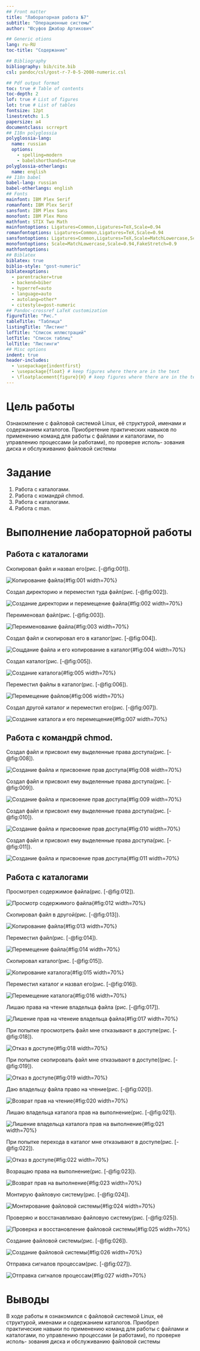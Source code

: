 ```yaml
---
## Front matter
title: "Лабораторная работа №7"
subtitle: "Операционные системы"
author: "Юсуфов Джабар Артикович"

## Generic otions
lang: ru-RU
toc-title: "Содержание"

## Bibliography
bibliography: bib/cite.bib
csl: pandoc/csl/gost-r-7-0-5-2008-numeric.csl

## Pdf output format
toc: true # Table of contents
toc-depth: 2
lof: true # List of figures
lot: true # List of tables
fontsize: 12pt
linestretch: 1.5
papersize: a4
documentclass: scrreprt
## I18n polyglossia
polyglossia-lang:
  name: russian
  options:
	- spelling=modern
	- babelshorthands=true
polyglossia-otherlangs:
  name: english
## I18n babel
babel-lang: russian
babel-otherlangs: english
## Fonts
mainfont: IBM Plex Serif
romanfont: IBM Plex Serif
sansfont: IBM Plex Sans
monofont: IBM Plex Mono
mathfont: STIX Two Math
mainfontoptions: Ligatures=Common,Ligatures=TeX,Scale=0.94
romanfontoptions: Ligatures=Common,Ligatures=TeX,Scale=0.94
sansfontoptions: Ligatures=Common,Ligatures=TeX,Scale=MatchLowercase,Scale=0.94
monofontoptions: Scale=MatchLowercase,Scale=0.94,FakeStretch=0.9
mathfontoptions:
## Biblatex
biblatex: true
biblio-style: "gost-numeric"
biblatexoptions:
  - parentracker=true
  - backend=biber
  - hyperref=auto
  - language=auto
  - autolang=other*
  - citestyle=gost-numeric
## Pandoc-crossref LaTeX customization
figureTitle: "Рис."
tableTitle: "Таблица"
listingTitle: "Листинг"
lofTitle: "Список иллюстраций"
lotTitle: "Список таблиц"
lolTitle: "Листинги"
## Misc options
indent: true
header-includes:
  - \usepackage{indentfirst}
  - \usepackage{float} # keep figures where there are in the text
  - \floatplacement{figure}{H} # keep figures where there are in the text
---
```


# Цель работы

Ознакомление с файловой системой Linux, её структурой, именами и содержанием
каталогов. Приобретение практических навыков по применению команд для работы
с файлами и каталогами, по управлению процессами (и работами), по проверке исполь-
зования диска и обслуживанию файловой системы

# Задание

1. Работа с каталогами.
2. Работа с командрй chmod.
3. Работа с каталогами.
4. Работа с man.



# Выполнение лабораторной работы

## Работа с каталогами

Скопировал файл и назвал его(рис. [-@fig:001]).

![Копирование файла](image/1.png){#fig:001 width=70%}

Создал директорию и переместил туда файл(рис. [-@fig:002]).

![Создание директории и перемещение файла](image/2.png){#fig:002 width=70%}

Переименовал файл(рис. [-@fig:003]).

![Переименование файла](image/3.png){#fig:003 width=70%}

Создал файл и скопировал его в каталог(рис. [-@fig:004]).

![Сощдание файла и его копирование в каталог](image/4.png){#fig:004 width=70%}

Создал каталог(рис. [-@fig:005]).

![Создание каталога](image/5.png){#fig:005 width=70%}

Переместил файлы в каталог(рис. [-@fig:006]).

![Перемещение файлов](image/6.png){#fig:006 width=70%}

Создал другой каталог и переместил его(рис. [-@fig:007]).

![Создание каталога и его перемещение](image/7.png){#fig:007 width=70%}

## Работа с командрй chmod.

Создал файл и присвоил ему выделенные права доступа(рис. [-@fig:008]).

![Создание файла и присвоение прав доступа](image/8.png){#fig:008 width=70%}

Создал файл и присвоил ему выделенные права доступа(рис. [-@fig:009]).

![Создание файла и присвоение прав доступа](image/9.png){#fig:009 width=70%}

Создал файл и присвоил ему выделенные права доступа(рис. [-@fig:010]).

![Создание файла и присвоение прав доступа](image/10.png){#fig:010 width=70%}

Создал файл и присвоил ему выделенные права доступа(рис. [-@fig:011]).

![Создание файла и присвоение прав доступа](image/11.png){#fig:011 width=70%}

## Работа с каталогами

Просмотрел содержимое файла(рис. [-@fig:012]).

![Просмотр содержимого файла](image/12.png){#fig:012 width=70%}

Скопировал файл в другой(рис. [-@fig:013]).

![Копирование файла](image/13.png){#fig:013 width=70%}

Переместил файл(рис. [-@fig:014]).

![Перемещение файла](image/14.png){#fig:014 width=70%}

Скопировал каталог(рис. [-@fig:015]).

![Копирование каталога](image/15.png){#fig:015 width=70%}

Переместил каталог и назвал его(рис. [-@fig:016]).

![Перемещение каталога](image/16.png){#fig:016 width=70%}

Лишаю права на чтение владельца файла (рис. [-@fig:017]).

![Лишение прав на чтенеие владельца файла](image/17.png){#fig:017 width=70%}

При попытке просмотреть файл мне отказывают в доступе(рис. [-@fig:018]).

![Отказ в доступе](image/18.png){#fig:018 width=70%}

При попытке скопировать файл мне отказывают в доступе((рис. [-@fig:019]).

![Отказ в доступе](image/19.png){#fig:019 width=70%}

Даю владельцу файла право на чтение(рис. [-@fig:020]).

![Возврат прав на чтение](image/20.png){#fig:020 width=70%}

Лишаю владельца каталога прав на выполнение(рис. [-@fig:021]).

![Лишение владельца каталога прав на выполнение](image/21.png){#fig:021 width=70%}

При попытке перехода в каталог мне отказывают в доступе(рис. [-@fig:022]).

![Отказ в доступе](image/22.png){#fig:022 width=70%}

Возращаю права на выполнение(рис. [-@fig:023]).

![Возврат прав на выполнение](image/23.png){#fig:023 width=70%}

Монтирую файловую систему(рис. [-@fig:024]).

![Монтирование файловой системы](image/24.png){#fig:024 width=70%}

Проверяю и восстанавливаю файловую систему(рис. [-@fig:025]).

![Проверка и восстановление файловой системы](image/25.png){#fig:025 width=70%}

Создание файловой системы(рис. [-@fig:026]).

![Создание файловой системы](image/26.png){#fig:026 width=70%}

Отправка сигналов процессам(рис. [-@fig:027]).

![Отправка сигналов процессам](image/27.png){#fig:027 width=70%}

# Выводы

В ходе работы я ознакомился с файловой системой Linux, её структурой, именами и содержанием
каталогов. Приобрел практические навыки по применению команд для работы
с файлами и каталогами, по управлению процессами (и работами), по проверке исполь-
зования диска и обслуживанию файловой системы

